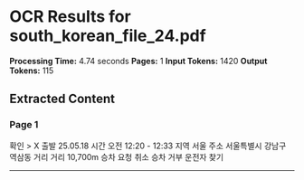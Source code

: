 # OCR Results for south_korean_file_24.pdf

**Processing Time:** 4.74 seconds
**Pages:** 1
**Input Tokens:** 1420
**Output Tokens:** 115

## Extracted Content

### Page 1

확인 > X 출발 25.05.18 시간 오전 12:20 - 12:33 지역 서울 주소 서울특별시 강남구 역삼동 거리 거리 10,700m 승차 요청 취소 승차 거부 운전자 찾기

---

